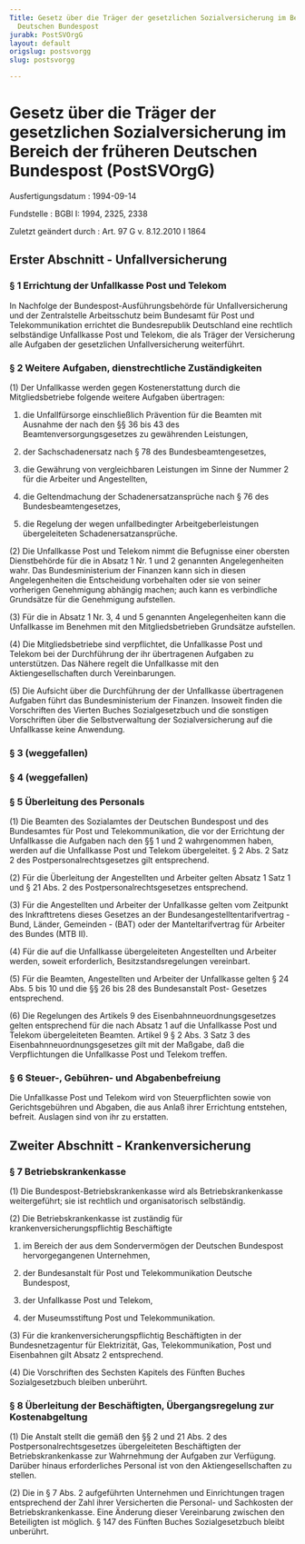 ```yaml
---
Title: Gesetz über die Träger der gesetzlichen Sozialversicherung im Bereich der früheren
  Deutschen Bundespost
jurabk: PostSVOrgG
layout: default
origslug: postsvorgg
slug: postsvorgg

---
```


# Gesetz über die Träger der gesetzlichen Sozialversicherung im Bereich der früheren Deutschen Bundespost (PostSVOrgG)

Ausfertigungsdatum
:   1994-09-14

Fundstelle
:   BGBl I: 1994, 2325, 2338

Zuletzt geändert durch
:   Art. 97 G v. 8.12.2010 I 1864

## Erster Abschnitt - Unfallversicherung

### § 1 Errichtung der Unfallkasse Post und Telekom

In Nachfolge der Bundespost-Ausführungsbehörde für Unfallversicherung
und der Zentralstelle Arbeitsschutz beim Bundesamt für Post und
Telekommunikation errichtet die Bundesrepublik Deutschland eine
rechtlich selbständige Unfallkasse Post und Telekom, die als Träger
der Versicherung alle Aufgaben der gesetzlichen Unfallversicherung
weiterführt.

### § 2 Weitere Aufgaben, dienstrechtliche Zuständigkeiten

(1) Der Unfallkasse werden gegen Kostenerstattung durch die
Mitgliedsbetriebe folgende weitere Aufgaben übertragen:

1.  die Unfallfürsorge einschließlich Prävention für die Beamten mit
    Ausnahme der nach den §§ 36 bis 43 des Beamtenversorgungsgesetzes zu
    gewährenden Leistungen,


2.  der Sachschadenersatz nach § 78 des Bundesbeamtengesetzes,


3.  die Gewährung von vergleichbaren Leistungen im Sinne der Nummer 2 für
    die Arbeiter und Angestellten,


4.  die Geltendmachung der Schadenersatzansprüche nach § 76 des
    Bundesbeamtengesetzes,


5.  die Regelung der wegen unfallbedingter Arbeitgeberleistungen
    übergeleiteten Schadenersatzansprüche.




(2) Die Unfallkasse Post und Telekom nimmt die Befugnisse einer
obersten Dienstbehörde für die in Absatz 1 Nr. 1 und 2 genannten
Angelegenheiten wahr. Das Bundesministerium der Finanzen kann sich in
diesen Angelegenheiten die Entscheidung vorbehalten oder sie von
seiner vorherigen Genehmigung abhängig machen; auch kann es
verbindliche Grundsätze für die Genehmigung aufstellen.

(3) Für die in Absatz 1 Nr. 3, 4 und 5 genannten Angelegenheiten kann
die Unfallkasse im Benehmen mit den Mitgliedsbetrieben Grundsätze
aufstellen.

(4) Die Mitgliedsbetriebe sind verpflichtet, die Unfallkasse Post und
Telekom bei der Durchführung der ihr übertragenen Aufgaben zu
unterstützen. Das Nähere regelt die Unfallkasse mit den
Aktiengesellschaften durch Vereinbarungen.

(5) Die Aufsicht über die Durchführung der der Unfallkasse
übertragenen Aufgaben führt das Bundesministerium der Finanzen.
Insoweit finden die Vorschriften des Vierten Buches Sozialgesetzbuch
und die sonstigen Vorschriften über die Selbstverwaltung der
Sozialversicherung auf die Unfallkasse keine Anwendung.

### § 3 (weggefallen)

### § 4 (weggefallen)

### § 5 Überleitung des Personals

(1) Die Beamten des Sozialamtes der Deutschen Bundespost und des
Bundesamtes für Post und Telekommunikation, die vor der Errichtung der
Unfallkasse die Aufgaben nach den §§ 1 und 2 wahrgenommen haben,
werden auf die Unfallkasse Post und Telekom übergeleitet. § 2 Abs. 2
Satz 2 des Postpersonalrechtsgesetzes gilt entsprechend.

(2) Für die Überleitung der Angestellten und Arbeiter gelten Absatz 1
Satz 1 und § 21 Abs. 2 des Postpersonalrechtsgesetzes entsprechend.

(3) Für die Angestellten und Arbeiter der Unfallkasse gelten vom
Zeitpunkt des Inkrafttretens dieses Gesetzes an der
Bundesangestelltentarifvertrag - Bund, Länder, Gemeinden - (BAT) oder
der Manteltarifvertrag für Arbeiter des Bundes (MTB II).

(4) Für die auf die Unfallkasse übergeleiteten Angestellten und
Arbeiter werden, soweit erforderlich, Besitzstandsregelungen
vereinbart.

(5) Für die Beamten, Angestellten und Arbeiter der Unfallkasse gelten
§ 24 Abs. 5 bis 10 und die §§ 26 bis 28 des Bundesanstalt Post-
Gesetzes entsprechend.

(6) Die Regelungen des Artikels 9 des Eisenbahnneuordnungsgesetzes
gelten entsprechend für die nach Absatz 1 auf die Unfallkasse Post und
Telekom übergeleiteten Beamten. Artikel 9 § 2 Abs. 3 Satz 3 des
Eisenbahnneuordnungsgesetzes gilt mit der Maßgabe, daß die
Verpflichtungen die Unfallkasse Post und Telekom treffen.

### § 6 Steuer-, Gebühren- und Abgabenbefreiung

Die Unfallkasse Post und Telekom wird von Steuerpflichten sowie von
Gerichtsgebühren und Abgaben, die aus Anlaß ihrer Errichtung
entstehen, befreit. Auslagen sind von ihr zu erstatten.

## Zweiter Abschnitt - Krankenversicherung

### § 7 Betriebskrankenkasse

(1) Die Bundespost-Betriebskrankenkasse wird als Betriebskrankenkasse
weitergeführt; sie ist rechtlich und organisatorisch selbständig.

(2) Die Betriebskrankenkasse ist zuständig für
krankenversicherungspflichtig Beschäftigte

1.  im Bereich der aus dem Sondervermögen der Deutschen Bundespost
    hervorgegangenen Unternehmen,


2.  der Bundesanstalt für Post und Telekommunikation Deutsche Bundespost,


3.  der Unfallkasse Post und Telekom,


4.  der Museumsstiftung Post und Telekommunikation.




(3) Für die krankenversicherungspflichtig Beschäftigten in der
Bundesnetzagentur für Elektrizität, Gas, Telekommunikation, Post und
Eisenbahnen gilt Absatz 2 entsprechend.

(4) Die Vorschriften des Sechsten Kapitels des Fünften Buches
Sozialgesetzbuch bleiben unberührt.

### § 8 Überleitung der Beschäftigten, Übergangsregelung zur Kostenabgeltung

(1) Die Anstalt stellt die gemäß den §§ 2 und 21 Abs. 2 des
Postpersonalrechtsgesetzes übergeleiteten Beschäftigten der
Betriebskrankenkasse zur Wahrnehmung der Aufgaben zur Verfügung.
Darüber hinaus erforderliches Personal ist von den
Aktiengesellschaften zu stellen.

(2) Die in § 7 Abs. 2 aufgeführten Unternehmen und Einrichtungen
tragen entsprechend der Zahl ihrer Versicherten die Personal- und
Sachkosten der Betriebskrankenkasse. Eine Änderung dieser Vereinbarung
zwischen den Beteiligten ist möglich. § 147 des Fünften Buches
Sozialgesetzbuch bleibt unberührt.

